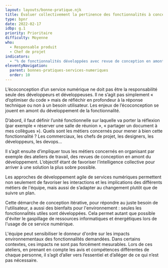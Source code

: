 ```yaml
---
layout: layouts/bonne-pratique.njk
title: Évaluer collectivement la pertinence des fonctionnalités à concevoir
type: bpnr
date: 2022-02-17
idbp: g.1
priority: Prioritaire
difficulty: Moyenne
who:
  - Responsable produit
  - Chef de projet
indicators:
  - "% de fonctionnalités développées avec revue de conception en amont impliquant tous les métiers concernés"
eleventyNavigation:
  parent: bonnes-pratiques-services-numeriques
  order: 10
---
```


L’écoconception d’un service numérique ne doit pas être la responsabilité seule des développeurs et développeuses. Il ne s’agit pas simplement « d’optimiser du code » mais de réfléchir en profondeur à la réponse technique ou non à un besoin utilisateur. Les enjeux de l’écoconception se jouent en amont du développement de la fonctionnalité.

D’abord, il faut définir l’unité fonctionnelle sur laquelle va porter la réflexion (par exemple « réserver une salle de réunion », « partager un document à mes collègues »). Quels sont les métiers concernés pour mener à bien cette fonctionnalité ? Les commerciaux, les chefs de projet, les designers, les développeurs, les devops…

Il s’agit ensuite d’impliquer tous les métiers concernés en organisant par exemple des ateliers de travail, des revues de conception en amont du développement. L’objectif étant de favoriser l’intelligence collective pour arriver à une solution la plus sobre possible. 

Les approches de développement agile de services numériques permettent non seulement de favoriser les interactions et les implications des différents métiers de l'équipe, mais aussi de s’adapter au changement plutôt que de suivre un plan.

Cette démarche de conception itérative, pour répondre au juste besoin de l'utilisateur, a aussi des bienfaits pour l'environnement : seules les fonctionnalités utiles sont développées. Cela permet autant que possible d'éviter le gaspillage de ressources informatiques et énergétiques lors de l'usage de ce service numérique.

L'équipe peut sensibiliser le donneur d'ordre sur les impacts environnementaux des fonctionnalités demandées. Dans certains contextes, ces impacts ne sont pas forcément mesurables. Lors de ces ateliers, en prenant en compte les avis et compétences différentes de chaque personne, il s’agit d’aller vers l’essentiel et d’alléger de ce qui n’est pas nécessaire. 
